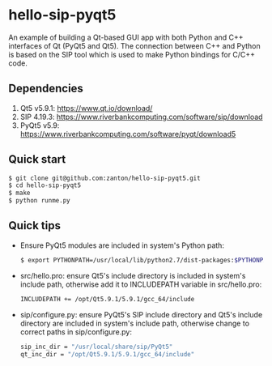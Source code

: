 hello-sip-pyqt5
======

An example of building a Qt-based GUI app with both Python and C++ interfaces of Qt (PyQt5 and Qt5).
The connection between C++ and Python is based on the SIP tool which is used to make Python bindings for C/C++ code.

Dependencies
------
1. Qt5 v5.9.1: https://www.qt.io/download/
2. SIP 4.19.3: https://www.riverbankcomputing.com/software/sip/download
3. PyQt5 v5.9: https://www.riverbankcomputing.com/software/pyqt/download5

Quick start
------

```bash
$ git clone git@github.com:zanton/hello-sip-pyqt5.git
$ cd hello-sip-pyqt5
$ make
$ python runme.py
```

Quick tips
------

- Ensure PyQt5 modules are included in system's Python path:
  ```bash
  $ export PYTHONPATH=/usr/local/lib/python2.7/dist-packages:$PYTHONPATH
  ```

- src/hello.pro: ensure Qt5's include directory is included in system's include path,
  otherwise add it to INCLUDEPATH variable in src/hello.pro:
  ```bash
  INCLUDEPATH += /opt/Qt5.9.1/5.9.1/gcc_64/include
  ```

- sip/configure.py: ensure PyQt5's SIP include directory and Qt5's include directory are included in system's include path,
  otherwise change to correct paths in sip/configure.py:
  ```bash
  sip_inc_dir = "/usr/local/share/sip/PyQt5"
  qt_inc_dir = "/opt/Qt5.9.1/5.9.1/gcc_64/include"
  ```

